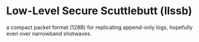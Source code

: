 # Low-Level Secure Scuttlebutt (llssb)

a compact packet format (128B) for replicating append-only logs, hopefully even over narrowband shotwaves.

